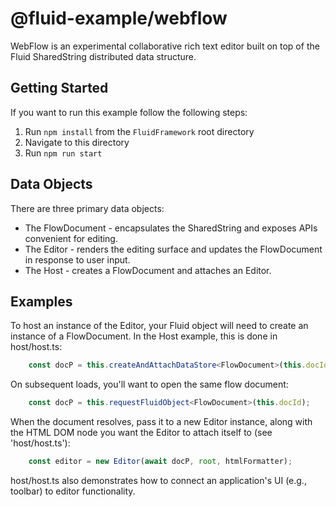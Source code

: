 # @fluid-example/webflow

WebFlow is an experimental collaborative rich text editor built on top of the Fluid SharedString distributed data structure.

## Getting Started

If you want to run this example follow the following steps:

1. Run `npm install` from the `FluidFramework` root directory
2. Navigate to this directory
3. Run `npm run start`

## Data Objects

There are three primary data objects:

* The FlowDocument - encapsulates the SharedString and exposes APIs convenient for editing.
* The Editor - renders the editing surface and updates the FlowDocument in response to user input.
* The Host - creates a FlowDocument and attaches an Editor.

## Examples

To host an instance of the Editor, your Fluid object will need to create an instance of a FlowDocument.  In the Host
example, this is done in host/host.ts:

```ts
    const docP = this.createAndAttachDataStore<FlowDocument>(this.docId, FlowDocument.type);
```

On subsequent loads, you'll want to open the same flow document:

```ts
    const docP = this.requestFluidObject<FlowDocument>(this.docId);
```

When the document resolves, pass it to a new Editor instance, along with the HTML DOM node you want the Editor to attach
itself to (see 'host/host.ts'):

```ts
    const editor = new Editor(await docP, root, htmlFormatter);
```

host/host.ts also demonstrates how to connect an application's UI (e.g., toolbar) to editor functionality.
